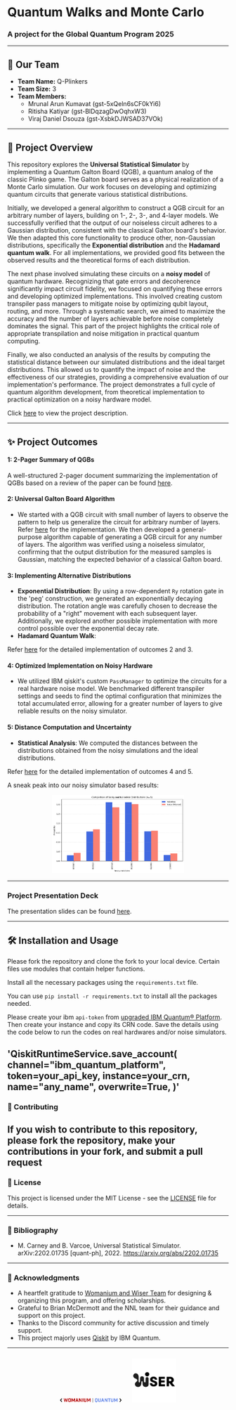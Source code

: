 # Quantum Walks and Monte Carlo

### A project for the **Global Quantum Program 2025**

---

## 👥 Our Team

* **Team Name:** Q-Plinkers
* **Team Size:** 3
* **Team Members:**
    * Mrunal Arun Kumavat (gst-5xQeln6sCF0kYi6)
    * Ritisha Katiyar (gst-BlDqzagDwOqhxW3)
    * Viraj Daniel Dsouza (gst-XsbkDJWSAD37VOk)

---

## 🎯 Project Overview

This repository explores the **Universal Statistical Simulator** by implementing a Quantum Galton Board (QGB), a quantum analog of the classic Plinko game. The Galton board serves as a physical realization of a Monte Carlo simulation. Our work focuses on developing and optimizing quantum circuits that generate various statistical distributions.

Initially, we developed a general algorithm to construct a QGB circuit for an arbitrary number of layers, building on 1-, 2-, 3-, and 4-layer models. We successfully verified that the output of our noiseless circuit adheres to a Gaussian distribution, consistent with the classical Galton board's behavior. We then adapted this core functionality to produce other, non-Gaussian distributions, specifically the **Exponential distribution** and the **Hadamard quantum walk**. For all implementations, we provided good fits between the observed results and the theoretical forms of each distribution.

The next phase involved simulating these circuits on a **noisy model** of quantum hardware. Recognizing that gate errors and decoherence significantly impact circuit fidelity, we focused on quantifying these errors and developing optimized implementations. This involved creating custom transpiler pass managers to mitigate noise by optimizing qubit layout, routing, and more. Through a systematic search, we aimed to maximize the accuracy and the number of layers achievable before noise completely dominates the signal. This part of the project highlights the critical role of appropriate transpilation and noise mitigation in practical quantum computing.

Finally, we also conducted an analysis of the results by computing the statistical distance between our simulated distributions and the ideal target distributions. This allowed us to quantify the impact of noise and the effectiveness of our strategies, providing a comprehensive evaluation of our implementation's performance. The project demonstrates a full cycle of quantum algorithm development, from theoretical implementation to practical optimization on a noisy hardware model.

Click [here](https://www.thewiser.org/quantum-walks-monte-carlo) to view the project description.

---

## ✨ Project Outcomes

#### 1: 2-Pager Summary of QGBs
A well-structured 2-pager document summarizing the implementation of QGBs based on a review of the paper can be found [here](https://github.com/virajd98/Q-Plinkers/blob/main/Galton_board_two_pager.pdf). 


#### 2: Universal Galton Board Algorithm
* We started with a QGB circuit with small number of layers to observe the pattern to help us generalize the circuit for arbitrary number of layers. Refer [here](https://github.com/virajd98/Q-Plinkers/blob/main/Final%20Notebooks/Level-%201-4Galton_Board.ipynb) for the implementation. We then developed a general-purpose algorithm capable of generating a QGB circuit for any number of layers. The algorithm was verified using a noiseless simulator, confirming that the output distribution for the measured samples is Gaussian, matching the expected behavior of a classical Galton board. 


#### 3: Implementing Alternative Distributions
* **Exponential Distribution**: By using a row-dependent `Ry` rotation gate in the 'peg' construction, we  generated an exponentially decaying distribution. The rotation angle was carefully chosen to decrease the probability of a "right" movement with each subsequent layer. Additionally, we explored another possible implementation with more control possible over the exponential decay rate. 
* **Hadamard Quantum Walk**: 

Refer [here](https://github.com/virajd98/Q-Plinkers/blob/main/Final%20Notebooks/Generalized_Galton_Board.ipynb) for the detailed implementation of outcomes 2 and 3. 

#### 4: Optimized Implementation on Noisy Hardware
* We utilized IBM qiskit's custom `PassManager` to optimize the circuits for a real hardware noise model. We benchmarked different transpiler settings and seeds to find the optimal configuration that minimizes the total accumulated error, allowing for a greater number of layers to give reliable results on the noisy simulator.

#### 5: Distance Computation and Uncertainty
* **Statistical Analysis**: We computed the distances between the distributions obtained from the noisy simulations and the ideal distributions.

Refer [here](https://github.com/virajd98/Q-Plinkers/blob/main/Final%20Notebooks/Noisy_QGB.ipynb) for the detailed implementation of outcomes 4 and 5. 


A sneak peak into our noisy simulator based results:

<p align="center">
<img src= "https://github.com/virajd98/Q-Plinkers/blob/main/Images/n_6QGB.png" alt="6-level QGB" width="300">
</p>

---

### Project Presentation Deck
The presentation slides can be found [here](https://github.com/virajd98/Q-Plinkers/blob/main/Q-Plinkers_PPT.pdf).

---

## 🛠️ Installation and Usage

Please fork the repository and clone the fork to your local device. Certain files use modules that contain helper functions. 

Install all the necessary packages using the `requirements.txt` file. 

You can use `pip install -r requirements.txt` to install all the packages needed.

Please create your ibm `api-token` from [upgraded IBM Quantum&reg; Platform](https://quantum.cloud.ibm.com/). Then create your instance and copy its CRN code. Save the details using the code below to run the codes on real hardwares and/or noise simulators. 


'QiskitRuntimeService.save_account(
    channel="ibm_quantum_platform",
    token=your_api_key,
    instance=your_crn,
    name="any_name",
    overwrite=True,
)'
---

### 🤝 Contributing

If you wish to contribute to this repository, please fork the repository, make your contributions in your fork, and submit a pull request
---

### 📝 License

This project is licensed under the MIT License - see the [LICENSE](MIT-LICENSE.txt) file for details.

---

### 📖 Bibliography

- M. Carney and B. Varcoe, Universal Statistical Simulator. arXiv:2202.01735 [quant-ph], 2022. https://arxiv.org/abs/2202.01735

---
### 🙏 Acknowledgments

- A heartfelt gratitude to [Womanium and Wiser Team](https://www.thewiser.org/about-wiser) for designing & organizing this program, and offering scholarships. 
- Grateful to Brian McDermott and the NNL team for their guidance and support on this project.
- Thanks to the Discord community for active discussion and timely support.
- This project majorly uses [Qiskit](https://www.ibm.com/quantum/qiskit) by IBM Quantum. 

---

<p align="center">
  <img src="Images/LOGO - Womanium Quantum - Transparent - Long.png" alt="Womanium Logo" width="140" style="margin:10px;" />
  <img src="Images/WISER Logo black.png" alt="Wiser Logo" width="100" style="margin:10px;" />
</p>